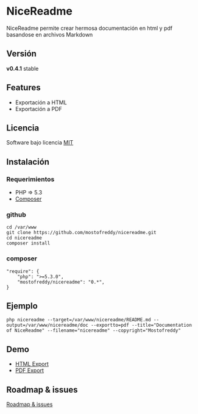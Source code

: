 NiceReadme
==========

NiceReadme permite crear hermosa documentación en html y pdf basandose en archivos Markdown

Versión
-------

__v0.4.1__ stable

Features
--------

* Exportación a HTML
* Exportación a PDF

Licencia
-------
Software bajo licencia [MIT](http://opensource.org/licenses/mit-license.php)

Instalación
-----------

### Requerimientos

- PHP => 5.3
- [Composer](http://getcomposer.org)

### github

    cd /var/www
    git clone https://github.com/mostofreddy/nicereadme.git
    cd nicereadme
    composer install

### composer

    "require": {
        "php": ">=5.3.0",
        "mostofreddy/nicereadme": "0.*",
    }

Ejemplo
-------

    php nicereadme --target=/var/www/nicereadme/README.md --output=/var/www/nicereadme/doc --exportto=pdf --title="Documentation of NiceReadme" --filename="nicereadme" --copyright="Mostofreddy"

Demo
----

- [HTML Export](http://mostofreddy.github.io/nicereadme/)
- [PDF Export](http://mostofreddy.github.io/nicereadme/download/nicereadme_v040.pdf)

Roadmap & issues
----------------

[Roadmap & issues](https://github.com/mostofreddy/nicereadme/issues/milestones)
